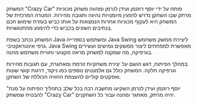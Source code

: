 המשחק "Crazy Car" פותח על ידי יוסף רוזנמן ועידן לנרמן ומהווה משחק מכוניות מרתק שבו השחקן נדרש להפגין מיומנויות נהיגה ותגובה מהירות. המטרה המרכזית של המשחק היא לעקוף מכוניות אחרות הנמצאות על אותו כביש בעזרת שימוש חכם בנתיבים השונים בכביש כדי להימנע מהתנגשויות.

המשחק נכתב בשפת Java ומשתמש בספרייה Java Swing ליצירת ממשק משתמש גרפי אינטראקטיבי. Java Swing מאפשרת למפתחים ליצור ממשקים גמישים ועשירים בגרפיקה, מה שמקנה למשחק מראה מקצועי וחוויית משתמש מהנה.

במהלך הפיתוח, דגש הושם על יצירת משחקיות זורמת ומאתגרת, עם תגובות מהירות וגרפיקה חלקה. המשחק כולל גם אלמנטים נוספים כמו ניקוד, דרגות קושי שונות ואפקטים קוליים להעצמת החוויה הכוללת של השחקן.

"יוסף רוזנמן ועידן לנרמן השקיעו מחשבה רבה בכל שלב בתהליך הפיתוח על מנת להבטיח שמשחק "Crazy Car" יהיה מרתק, מאתגר ומהנה עבור כל השחקנים.






